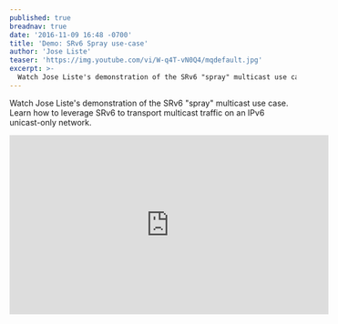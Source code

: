 ```yaml
---
published: true
breadnav: true
date: '2016-11-09 16:48 -0700'
title: 'Demo: SRv6 Spray use-case'
author: 'Jose Liste'
teaser: 'https://img.youtube.com/vi/W-q4T-vN0Q4/mqdefault.jpg'
excerpt: >-
  Watch Jose Liste's demonstration of the SRv6 "spray" multicast use case. Learn how to leverage SRv6 to transport multicast traffic on an IPv6 unicast-only network.
---
```

Watch Jose Liste's demonstration of the SRv6 "spray" multicast use case. Learn how to leverage SRv6 to transport multicast traffic on an IPv6 unicast-only network.

<iframe width="560" height="315" src="https://www.youtube.com/embed/W-q4T-vN0Q4" frameborder="0" allowfullscreen></iframe>